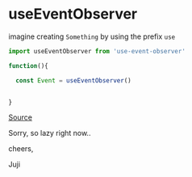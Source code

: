 # useEventObserver

imagine creating `Something` by using the prefix `use`

```js
import useEventObserver from 'use-event-observer'

function(){

  const Event = useEventObserver()


}
```

[Source](https://github.com/juji/useEventObserver/blob/master/index.js)

Sorry, so lazy right now..

cheers,

Juji
